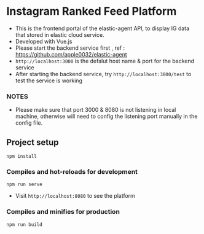 # Instagram Ranked Feed Platform
- This is the frontend portal of the elastic-agent API, to display IG data that stored in elastic cloud service.
- Developed with Vue.js 
- Please start the backend service first , ref : https://github.com/apple0032/elastic-agent
- `http://localhost:3000` is the defalut host name & port for the backend service
- After starting the backend service, try `http://localhost:3000/test` to test the service is working

### NOTES
- Please make sure that port 3000 & 8080 is not listening in local machine, otherwise will need to config the listening port manually in the config file. 

## Project setup
```
npm install
```

### Compiles and hot-reloads for development
```
npm run serve
```
- Visit `http://localhost:8080` to see the platform

### Compiles and minifies for production
```
npm run build
```
